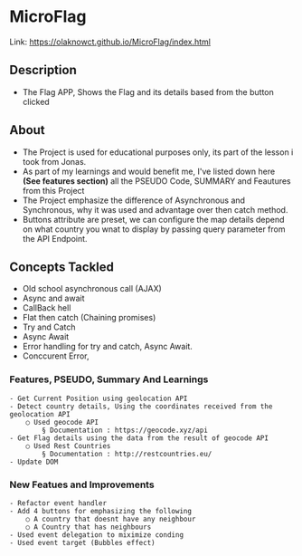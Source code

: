 # MicroFlag

Link: https://olaknowct.github.io/MicroFlag/index.html

## Description

- The Flag APP, Shows the Flag and its details based from the button clicked

## About

- The Project is used for educational purposes only, its part of the lesson i took from Jonas.
- As part of my learnings and would benefit me, I've listed down here **(See features section)** all the PSEUDO Code, SUMMARY and Feautures from this Project
- The Project emphasize the difference of Asynchronous and Synchronous, why it was used and advantage over then catch method. 
- Buttons attribute are preset, we can configure the map details depend on what country you wnat to display by passing query parameter from the API Endpoint.

## Concepts Tackled
- Old school asynchronous call (AJAX)
- Async and await
- CallBack hell
- Flat then catch (Chaining promises)
- Try and Catch
- Async Await
- Error handling for try and catch, Async Await.
- Conccurent Error, 

### Features, PSEUDO, Summary And Learnings

	- Get Current Position using geolocation API
	- Detect country details, Using the coordinates received from the geolocation API
		○ Used geocode API 
			§ Documentation : https://geocode.xyz/api
	- Get Flag details using the data from the result of geocode API
		○ Used Rest Countries
			§ Documentation : http://restcountries.eu/
  	- Update DOM 

### New Featues and Improvements
	- Refactor event handler
	- Add 4 buttons for emphasizing the following
		○ A country that doesnt have any neighbour
		○ A Country that has neighbours
	- Used event delegation to miximize conding
	- Used event target (Bubbles effect)

   
